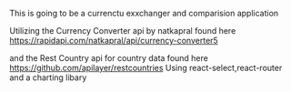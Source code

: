 This is going to be a currenctu exxchanger and comparision application 

Utilizing the Currency Converter api by natkapral found here
https://rapidapi.com/natkapral/api/currency-converter5

and the Rest Country api for country data found here
https://github.com/apilayer/restcountries
Using react-select,react-router and a charting libary 